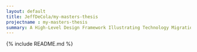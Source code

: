 ```yaml
---
layout: default
title: JeffDeCola/my-masters-thesis
projectname : my-masters-thesis
summary: A High-Level Design Framework Illustrating Technology Migration
---
```


{% include README.md %}
